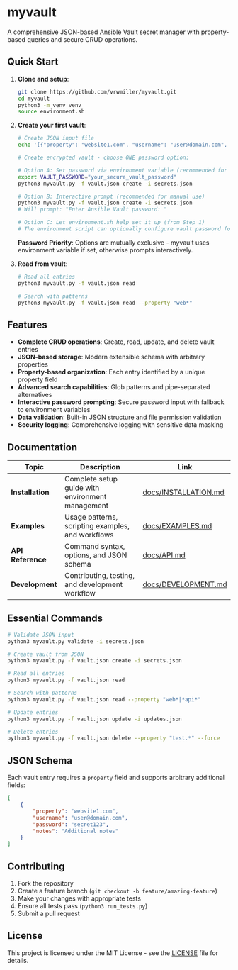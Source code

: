 # myvault

A comprehensive JSON-based Ansible Vault secret manager with property-based queries and secure CRUD operations.

## Quick Start

1. **Clone and setup**:
   ```bash
   git clone https://github.com/vrwmiller/myvault.git
   cd myvault
   python3 -m venv venv
   source environment.sh
   ```

2. **Create your first vault**:
   ```bash
   # Create JSON input file
   echo '[{"property": "website1.com", "username": "user@domain.com", "password": "secret123"}]' > secrets.json
   
   # Create encrypted vault - choose ONE password option:
   
   # Option A: Set password via environment variable (recommended for scripts)
   export VAULT_PASSWORD="your_secure_vault_password"
   python3 myvault.py -f vault.json create -i secrets.json
   
   # Option B: Interactive prompt (recommended for manual use)
   python3 myvault.py -f vault.json create -i secrets.json
   # Will prompt: "Enter Ansible Vault password: "
   
   # Option C: Let environment.sh help set it up (from Step 1)
   # The environment script can optionally configure vault password for the session
   ```

   **Password Priority**: Options are mutually exclusive - myvault uses environment variable if set, otherwise prompts interactively.

3. **Read from vault**:
   ```bash
   # Read all entries
   python3 myvault.py -f vault.json read
   
   # Search with patterns
   python3 myvault.py -f vault.json read --property "web*"
   ```

## Features

- **Complete CRUD operations**: Create, read, update, and delete vault entries
- **JSON-based storage**: Modern extensible schema with arbitrary properties
- **Property-based organization**: Each entry identified by a unique property field  
- **Advanced search capabilities**: Glob patterns and pipe-separated alternatives
- **Interactive password prompting**: Secure password input with fallback to environment variables
- **Data validation**: Built-in JSON structure and file permission validation
- **Security logging**: Comprehensive logging with sensitive data masking

## Documentation

| Topic | Description | Link |
|-------|-------------|------|
| **Installation** | Complete setup guide with environment management | [docs/INSTALLATION.md](docs/INSTALLATION.md) |
| **Examples** | Usage patterns, scripting examples, and workflows | [docs/EXAMPLES.md](docs/EXAMPLES.md) |
| **API Reference** | Command syntax, options, and JSON schema | [docs/API.md](docs/API.md) |
| **Development** | Contributing, testing, and development workflow | [docs/DEVELOPMENT.md](docs/DEVELOPMENT.md) |
## Essential Commands

```bash
# Validate JSON input
python3 myvault.py validate -i secrets.json

# Create vault from JSON
python3 myvault.py -f vault.json create -i secrets.json

# Read all entries
python3 myvault.py -f vault.json read

# Search with patterns
python3 myvault.py -f vault.json read --property "web*|*api*"

# Update entries
python3 myvault.py -f vault.json update -i updates.json

# Delete entries
python3 myvault.py -f vault.json delete --property "test.*" --force
```

## JSON Schema

Each vault entry requires a `property` field and supports arbitrary additional fields:

```json
[
    {
        "property": "website1.com",
        "username": "user@domain.com", 
        "password": "secret123",
        "notes": "Additional notes"
    }
]
```

## Contributing

1. Fork the repository
2. Create a feature branch (`git checkout -b feature/amazing-feature`)
3. Make your changes with appropriate tests
4. Ensure all tests pass (`python3 run_tests.py`)
5. Submit a pull request

## License

This project is licensed under the MIT License - see the [LICENSE](LICENSE) file for details.
